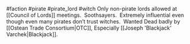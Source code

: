 #faction #pirate #pirate_lord #witch
Only non-pirate lords allowed at [[Council of Lords]] meetings.  Soothsayers.  Extremely influential even though even many pirates don’t trust witches.  Wanted Dead badly by [[Ostean Trade Consortium|OTC]], Especially [[Joseph 'Blackjack' Varchek|Blackjack]].